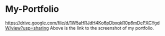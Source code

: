 # My-Portfolio
https://drive.google.com/file/d/1W5aHRJdH4Ko6pDbxqkR0p6mDePXCYgdW/view?usp=sharing
Above is the link to the screenshot of my portfolio.
